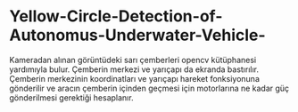 # Yellow-Circle-Detection-of-Autonomus-Underwater-Vehicle-
Kameradan alınan görüntüdeki sarı çemberleri opencv kütüphanesi yardımıyla bulur. 
Çemberin merkezi ve yarıçapı da ekranda bastırılır.
Çemberin merkezinin koordinatları ve yarıçapı hareket fonksiyonuna gönderilir ve aracın çemberin içinden geçmesi için motorlarına ne kadar güç gönderilmesi gerektiği hesaplanır.
